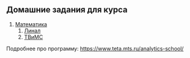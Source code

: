## Домашние задания для курса
1. [Математика](Математика)
    1. [Линал](Математика/Линал)
    2. [ТВиМС](Математика/ТВиМС)

Подробнее про программу: https://www.teta.mts.ru/analytics-school/
